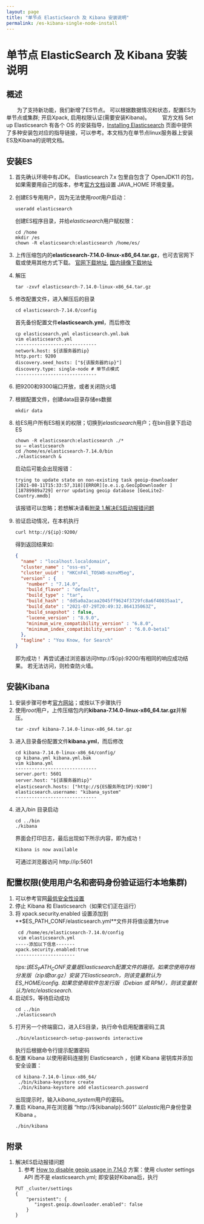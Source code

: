 ```yaml
---
layout: page
title: "单节点 ElasticSearch 及 Kibana 安装说明"
permalink: /es-kibana-single-node-install
---
```


# 单节点 ElasticSearch 及 Kibana 安装说明
## 概述
&ensp;&ensp;&ensp;&ensp;为了支持新功能，我们新增了ES节点。 可以根据数据情况和状态，配置ES为单节点或集群; 开启Xpack, 启用权限认证(需要安装Kibana)。 
&ensp;&ensp;&ensp;&ensp;官方文档 Set up Elasticsearch 有各个 OS 的安装指导，[Installing Elasticsearch](https://www.elastic.co/guide/en/elasticsearch/reference/7.3/install-elasticsearch.html) 页面中提供了多种安装包对应的指导链接，可以参考。本文档为在单节点linux服务器上安装ES及Kibana的说明文档。

## 安装ES
1. 首先确认环境中有JDK。 Elasticsearch 7.x 包里自包含了 OpenJDK11 的包，如果需要用自己的版本，参考[官方文档](https://www.elastic.co/guide/en/elasticsearch/reference/current/setup.html)设置 JAVA_HOME 环境变量。
2. 创建ES专用用户，因为无法使用*root*用户启动：
    ```
    useradd elasticsearch
    ```
   创建ES程序目录，并给*elasticsearch*用户赋权限：
   ```
   cd /home
   mkdir /es
   chown -R elasticsearch:elasticsearch /home/es/
   ```

3. 上传压缩包内的**elasticsearch-7.14.0-linux-x86_64.tar.gz**，也可去官网下载或使用其他方式下载。
   [官网下载地址](https://www.elastic.co/cn/downloads/elasticsearch),   [国内镜像下载地址](http://dl.elasticsearch.cn/elasticsearch/)

4. 解压
   ```
   tar -zxvf elasticsearch-7.14.0-linux-x86_64.tar.gz
   ```

5. 修改配置文件，进入解压后的目录 
   ``` 
   cd elasticsearch-7.14.0/config
   ```
   首先备份配置文件**elasticsearch.yml**，而后修改
   ````
   cp elasticsearch.yml elasticsearch.yml.bak 
   vim elasticsearch.yml
   ------------------------------
   network.host: ${该服务器的ip}
   http.port: 9200
   discovery.seed_hosts: ["${该服务器的ip}"]
   discovery.type: single-node # 单节点模式
   ------------------------------
   ````
   
6. 把9200和9300端口开放，或者关闭防火墙
7. 根据配置文件，创建data目录存储es数据
   ```
   mkdir data
   ```
8. 给ES用户所有ES相关的权限；切换到*elasticsearch*用户；在bin目录下启动ES
    ``` 
    chown -R elasticsearch:elasticsearch ./*
    su – elasticsearch
    cd /home/es/elasticsearch-7.14.0/bin
    ./elasticsearch &   
    ```
    启动后可能会出现报错：
    ```
    trying to update state on non-existing task geoip-downloader
    [2021-08-11T15:33:57,318][ERROR][o.e.i.g.GeoIpDownloader ] [18789989a729] error updating geoip database [GeoLite2-Country.mmdb]
    ```
    
    该报错可以忽略；若想解决请看[附录 1.解决ES启动报错问题](#附录)

9. 验证启动情况，在本机执行
   ```
   curl http://${ip}:9200/
   ```
   得到返回结果如:
   ```json
   {
     "name" : "localhost.localdomain",
     "cluster_name" : "oss-es",
     "cluster_uuid" : "HKCnF4l_TOSW8-mznxM5eg",
     "version" : {
       "number" : "7.14.0",
       "build_flavor" : "default",
       "build_type" : "tar",
       "build_hash" : "dd5a0a2acaa2045ff9624f3729fc8a6f40835aa1",
       "build_date" : "2021-07-29T20:49:32.864135063Z",
       "build_snapshot" : false,
       "lucene_version" : "8.9.0",
       "minimum_wire_compatibility_version" : "6.8.0",  
       "minimum_index_compatibility_version" : "6.0.0-beta1"
     },
     "tagline" : "You Know, for Search"
   }
   ```
    即为成功！
    再尝试通过浏览器访问http://${ip}:9200/有相同的响应成功结果。  若无法访问，则检查防火墙。


## 安装Kibana
1. 安装步骤可参考[官方网站](https://www.elastic.co/guide/en/kibana/current/targz.html)；或按以下步骤执行
2. 使用*root*用户，上传压缩包内的**kibana-7.14.0-linux-x86_64.tar.gz**并解压。
    ```
    tar -zxvf kibana-7.14.0-linux-x86_64.tar.gz
    ```
3. 进入目录备份配置文件**kibana.yml**，而后修改
    ```
    cd kibana-7.14.0-linux-x86_64/config/
    cp kibana.yml kibana.yml.bak
    vim kibana.yml 
    ------------------------------
    server.port: 5601
    server.host: "${该服务器的ip}"
    elasticsearch.hosts: ["http://${ES服务所在IP}:9200"]
    elasticsearch.username: "kibana_system"
    ------------------------------
    ```
4. 进入/bin 目录启动
    ```
    cd ../bin
   ./kibana
    ```
    界面会打印日志，最后出现如下所示内容，即为成功！
    ```
    Kibana is now available
    ```
    可通过浏览器访问 http://ip:5601
    
## 配置权限(使用用户名和密码身份验证运行本地集群)
1. 可以参考官网[最低安全性设置](https://www.elastic.co/guide/en/elasticsearch/reference/7.14/security-minimal-setup.html)
2. 停止 Kibana 和 Elasticsearch（如果它们正在运行）
3. 将 xpack.security.enabled 设置添加到**$ES_PATH_CONF/elasticsearch.yml**文件并将值设置为true
   ```
    cd /home/es/elasticsearch-7.14.0/config
    vim elasticsearch.yml
   -----添加以下信息-------
   xpack.security.enabled:true
   ----------------------
   ```
   *tips:该$ES_PATH_CONF变量是 Elasticsearch 配置文件的路径。如果您使用存档分发版（zip或tar.gz）安装了 Elasticsearch ，则该变量默认为$ES_HOME/config. 如果您使用软件包发行版（Debian 或 RPM），则该变量默认为/etc/elasticsearch.*
4. 启动ES，等待启动成功
   ```
   cd ../bin
   ./elasticsearch
   ```
5. 打开另一个终端窗口，进入ES目录，执行命令启用配置密码工具
    ``` 
    ./bin/elasticsearch-setup-passwords interactive
    ```
    执行后根据命令行提示配置密码
6. 配置 Kibana 以使用密码连接到 Elasticsearch ，创建 Kibana 密钥库并添加安全设置：
    ```
    cd kibana-7.14.0-linux-x86_64/
     ./bin/kibana-keystore create
     ./bin/kibana-keystore add elasticsearch.password
    ```
    出现提示时，输入*kibana_system*用户的密码。
7. 重启 Kibana,并在浏览器 “http://${kibanaIp}:5601” 以*elastic*用户身份登录 Kibana 。
    ```
    ./bin/kibana
    ```

## 附录
1.  解决ES启动报错问题
    1. 参考 [How to disable geoip usage in 7.14.0](https://discuss.elastic.co/t/how-to-disable-geoip-usage-in-7-14-0/281076)
    方案：使用 cluster settings API  而不是 elasticsearch.yml; 即安装好Kibana后，执行
    ```
    PUT _cluster/settings
    {
        "persistent": {
           "ingest.geoip.downloader.enabled": false
        }
    }
    ```
   